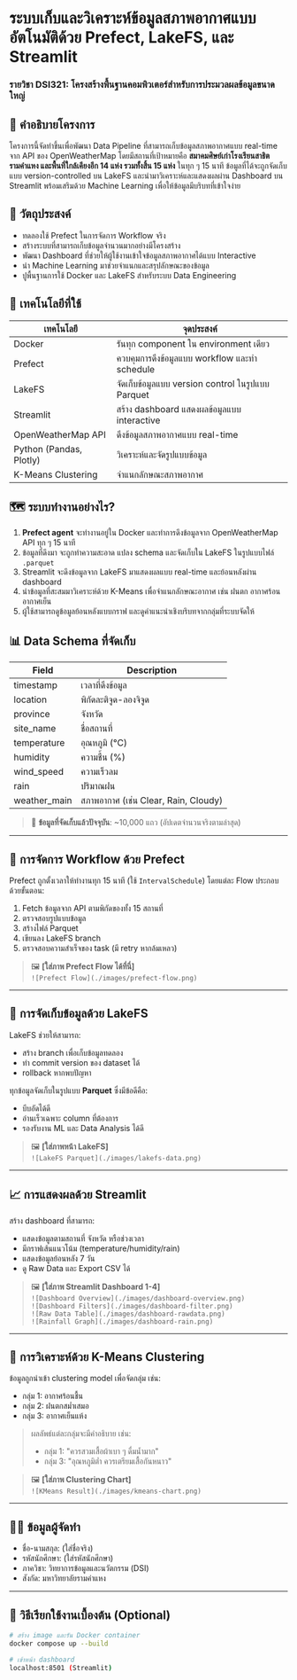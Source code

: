 # ระบบเก็บและวิเคราะห์ข้อมูลสภาพอากาศแบบอัตโนมัติด้วย Prefect, LakeFS, และ Streamlit  
### รายวิชา DSI321: โครงสร้างพื้นฐานคอมพิวเตอร์สำหรับการประมวลผลข้อมูลขนาดใหญ่

## 📌 คำอธิบายโครงการ

โครงการนี้จัดทำขึ้นเพื่อพัฒนา Data Pipeline ที่สามารถเก็บข้อมูลสภาพอากาศแบบ real-time จาก API ของ OpenWeatherMap โดยมีสถานที่เป้าหมายคือ **สมาคมศิษย์เก่าโรงเรียนสาธิตรามคำแหง และพื้นที่ใกล้เคียงอีก 14 แห่ง รวมทั้งสิ้น 15 แห่ง** ในทุก ๆ 15 นาที ข้อมูลที่ได้จะถูกจัดเก็บแบบ version-controlled บน LakeFS และนำมาวิเคราะห์และแสดงผลผ่าน Dashboard บน Streamlit พร้อมเสริมด้วย Machine Learning เพื่อให้ข้อมูลมีบริบทที่เข้าใจง่าย

## 🎯 วัตถุประสงค์

- ทดลองใช้ Prefect ในการจัดการ Workflow จริง
- สร้างระบบที่สามารถเก็บข้อมูลจำนวนมากอย่างมีโครงสร้าง
- พัฒนา Dashboard ที่ช่วยให้ผู้ใช้งานเข้าใจข้อมูลสภาพอากาศได้แบบ Interactive
- นำ Machine Learning มาช่วยจำแนกและสรุปลักษณะของข้อมูล
- ปูพื้นฐานการใช้ Docker และ LakeFS สำหรับระบบ Data Engineering

## 🧱 เทคโนโลยีที่ใช้

| เทคโนโลยี | จุดประสงค์ |
|-----------|-------------|
| Docker | รันทุก component ใน environment เดียว |
| Prefect | ควบคุมการดึงข้อมูลแบบ workflow และทำ schedule |
| LakeFS | จัดเก็บข้อมูลแบบ version control ในรูปแบบ Parquet |
| Streamlit | สร้าง dashboard แสดงผลข้อมูลแบบ interactive |
| OpenWeatherMap API | ดึงข้อมูลสภาพอากาศแบบ real-time |
| Python (Pandas, Plotly) | วิเคราะห์และจัดรูปแบบข้อมูล |
| K-Means Clustering | จำแนกลักษณะสภาพอากาศ |


## 🗺️ ระบบทำงานอย่างไร?

1. **Prefect agent** จะทำงานอยู่ใน Docker และทำการดึงข้อมูลจาก OpenWeatherMap API ทุก ๆ 15 นาที
2. ข้อมูลที่ดึงมา จะถูกทำความสะอาด แปลง schema และจัดเก็บใน LakeFS ในรูปแบบไฟล์ `.parquet`
3. Streamlit จะดึงข้อมูลจาก LakeFS มาแสดงผลแบบ real-time และย้อนหลังผ่าน dashboard
4. นำข้อมูลที่สะสมมาวิเคราะห์ด้วย K-Means เพื่อจำแนกลักษณะอากาศ เช่น ฝนตก อากาศร้อน อากาศเย็น
5. ผู้ใช้สามารถดูข้อมูลย้อนหลังแบบกราฟ และดูคำแนะนำเชิงบริบทจากกลุ่มที่ระบบจัดให้

## 📊 Data Schema ที่จัดเก็บ

| Field | Description |
|-------|-------------|
| timestamp | เวลาที่ดึงข้อมูล |
| location | พิกัดละติจูด-ลองจิจูด |
| province | จังหวัด |
| site_name | ชื่อสถานที่ |
| temperature | อุณหภูมิ (°C) |
| humidity | ความชื้น (%) |
| wind_speed | ความเร็วลม |
| rain | ปริมาณฝน |
| weather_main | สภาพอากาศ (เช่น Clear, Rain, Cloudy) |

> 🔢 **ข้อมูลที่จัดเก็บแล้วปัจจุบัน**: ~10,000 แถว (อัปเดตจำนวนจริงตามล่าสุด)

---

## 🔁 การจัดการ Workflow ด้วย Prefect

Prefect ถูกตั้งเวลาให้ทำงานทุก 15 นาที (ใช้ `IntervalSchedule`) โดยแต่ละ Flow ประกอบด้วยขั้นตอน:
1. Fetch ข้อมูลจาก API ตามพิกัดของทั้ง 15 สถานที่
2. ตรวจสอบรูปแบบข้อมูล
3. สร้างไฟล์ Parquet
4. เขียนลง LakeFS branch
5. ตรวจสอบความสำเร็จของ task (มี retry หากล้มเหลว)

> 🖼️ **[ใส่ภาพ Prefect Flow ได้ที่นี่]**  
> `![Prefect Flow](./images/prefect-flow.png)`

---

## 🧊 การจัดเก็บข้อมูลด้วย LakeFS

LakeFS ช่วยให้สามารถ:
- สร้าง branch เพื่อเก็บข้อมูลทดลอง
- ทำ commit version ของ dataset ได้
- rollback หากพบปัญหา

ทุกข้อมูลจัดเก็บในรูปแบบ **Parquet** ซึ่งมีข้อดีคือ:
- บีบอัดได้ดี
- อ่านเร็วเฉพาะ column ที่ต้องการ
- รองรับงาน ML และ Data Analysis ได้ดี

> 🖼️ **[ใส่ภาพหน้า LakeFS]**  
> `![LakeFS Parquet](./images/lakefs-data.png)`

---

## 📈 การแสดงผลด้วย Streamlit

สร้าง dashboard ที่สามารถ:
- แสดงข้อมูลตามสถานที่ จังหวัด หรือช่วงเวลา
- มีกราฟเส้นแนวโน้ม (temperature/humidity/rain)
- แสดงข้อมูลย้อนหลัง 7 วัน
- ดู Raw Data และ Export CSV ได้

> 🖼️ **[ใส่ภาพ Streamlit Dashboard 1-4]**  
> `![Dashboard Overview](./images/dashboard-overview.png)`  
> `![Dashboard Filters](./images/dashboard-filter.png)`  
> `![Raw Data Table](./images/dashboard-rawdata.png)`  
> `![Rainfall Graph](./images/dashboard-rain.png)`

---

## 🤖 การวิเคราะห์ด้วย K-Means Clustering

ข้อมูลถูกนำเข้า clustering model เพื่อจัดกลุ่ม เช่น:
- กลุ่ม 1: อากาศร้อนชื้น
- กลุ่ม 2: ฝนตกสม่ำเสมอ
- กลุ่ม 3: อากาศเย็นแห้ง

> ผลลัพธ์แต่ละกลุ่มจะมีคำอธิบาย เช่น:
> - กลุ่ม 1: "ควรสวมเสื้อผ้าเบา ๆ ดื่มน้ำมาก"
> - กลุ่ม 3: "อุณหภูมิต่ำ ควรเตรียมเสื้อกันหนาว"

> 🖼️ **[ใส่ภาพ Clustering Chart]**  
> `![KMeans Result](./images/kmeans-chart.png)`

---

## 👨‍💻 ข้อมูลผู้จัดทำ

- ชื่อ-นามสกุล: (ใส่ชื่อจริง)
- รหัสนักศึกษา: (ใส่รหัสนักศึกษา)
- ภาควิชา: วิทยาการข้อมูลและนวัตกรรม (DSI)
- สังกัด: มหาวิทยาลัยรามคำแหง

---

## 📝 วิธีเรียกใช้งานเบื้องต้น (Optional)

```bash
# สร้าง image และรัน Docker container
docker compose up --build

# เข้าหน้า dashboard
localhost:8501 (Streamlit)
